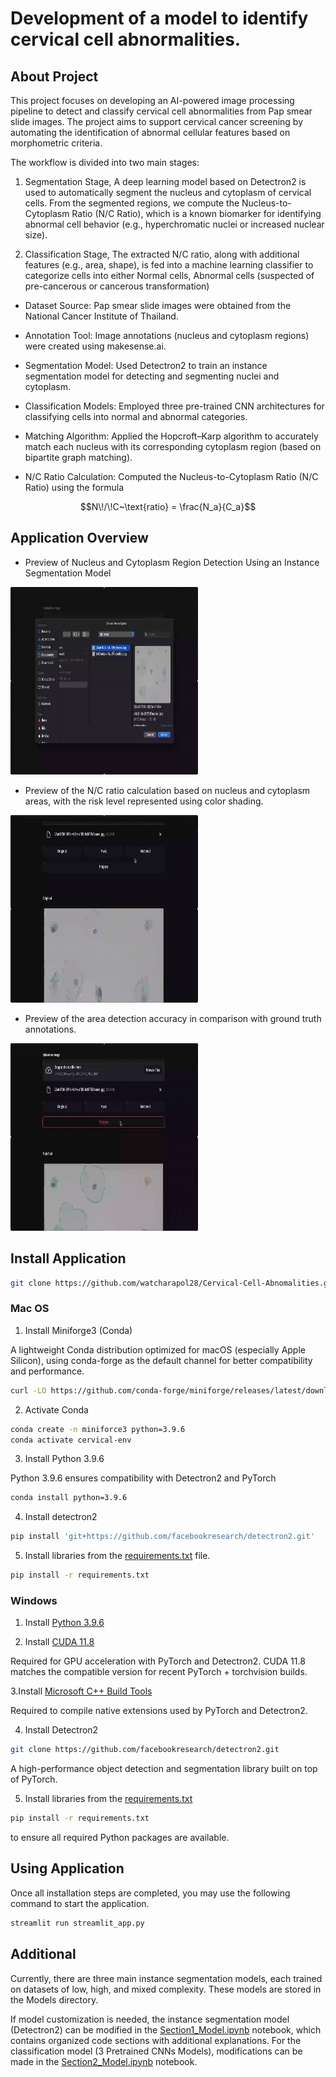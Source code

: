 # Development of a model to identify cervical cell abnormalities.

## About Project

This project focuses on developing an AI-powered image processing pipeline to detect and classify cervical cell abnormalities from Pap smear slide images. The project aims to support cervical cancer screening by automating the identification of abnormal cellular features based on morphometric criteria.

The workflow is divided into two main stages:
    
1. Segmentation Stage,
A deep learning model based on Detectron2 is used to automatically segment the nucleus and cytoplasm of cervical cells. From the segmented regions, we compute the Nucleus-to-Cytoplasm Ratio (N/C Ratio), which is a known biomarker for identifying abnormal cell behavior (e.g., hyperchromatic nuclei or increased nuclear size).
    
2. Classification Stage,
The extracted N/C ratio, along with additional features (e.g., area, shape), is fed into a machine learning classifier to categorize cells into either Normal cells, Abnormal cells (suspected of pre-cancerous or cancerous transformation)

- Dataset Source: Pap smear slide images were obtained from the National Cancer Institute of Thailand.

- Annotation Tool: Image annotations (nucleus and cytoplasm regions) were created using makesense.ai.

- Segmentation Model: Used Detectron2 to train an instance segmentation model for detecting and segmenting nuclei and cytoplasm.

- Classification Models: Employed three pre-trained CNN architectures for classifying cells into normal and abnormal categories.

- Matching Algorithm: Applied the Hopcroft–Karp algorithm to accurately match each nucleus with its corresponding cytoplasm region (based on bipartite graph matching).

- N/C Ratio Calculation: Computed the Nucleus-to-Cytoplasm Ratio (N/C Ratio) using the formula
``` math
N\!/\!C~\text{ratio} = \frac{N_a}{C_a}
```

## Application Overview 

- Preview of Nucleus and Cytoplasm Region Detection Using an Instance Segmentation Model
<img src = "temp/Start application.gif" width="300" height="300" />

- Preview of the N/C ratio calculation based on nucleus and cytoplasm areas, with the risk level represented using color shading.
<img src = "temp/Risk abnormalities.gif" width="300" height="300" />

- Preview of the area detection accuracy in comparison with ground truth annotations.
<img src = "temp/Prepare.gif" width="300" height="300" />

## Install Application
``` bash
git clone https://github.com/watcharapol28/Cervical-Cell-Abnomalities.git
```

### Mac OS
1. Install Miniforge3 (Conda)

A lightweight Conda distribution optimized for macOS (especially Apple Silicon), using conda-forge as the default channel for better compatibility and performance.

``` bash
curl -LO https://github.com/conda-forge/miniforge/releases/latest/download/Miniforge3-MacOSX-arm64.sh
```
2. Activate Conda
``` bash
conda create -n miniforce3 python=3.9.6 
conda activate cervical-env
```

3. Install Python 3.9.6

Python 3.9.6 ensures compatibility with Detectron2 and PyTorch
``` bash
conda install python=3.9.6
```

4. Install detectron2
``` bash
pip install 'git+https://github.com/facebookresearch/detectron2.git'
```

5. Install libraries from the [requirements.txt]() file.
``` bash
pip install -r requirements.txt
```

### Windows
1. Install [Python 3.9.6](https://www.python.org/downloads/release/python-396/)

2. Install [CUDA 11.8](https://developer.nvidia.com/cuda-11-8-0-download-archive?target_os=Windows&target_arch=x86_64&target_version=11&target_type=exe_network)

Required for GPU acceleration with PyTorch and Detectron2. CUDA 11.8 matches the compatible version for recent PyTorch + torchvision builds.

3.Install [Microsoft C++ Build Tools](https://visualstudio.microsoft.com/visual-cpp-build-tools/)

Required to compile native extensions used by PyTorch and Detectron2. 

4. Install Detectron2
``` bash
git clone https://github.com/facebookresearch/detectron2.git
```

A high-performance object detection and segmentation library built on top of PyTorch.


5. Install libraries from the [requirements.txt]()
``` bash
pip install -r requirements.txt 
``` 
to ensure all required Python packages are available.


## Using Application

Once all installation steps are completed, you may use the following command to start the application.
``` bash
streamlit run streamlit_app.py
```

## Additional
Currently, there are three main instance segmentation models, each trained on datasets of low, high, and mixed complexity. These models are stored in the Models directory.

If model customization is needed, the instance segmentation model (Detectron2) can be modified in the [Section1_Model.ipynb]() notebook, which contains organized code sections with additional explanations. For the classification model (3 Pretrained CNNs Models), modifications can be made in the [Section2_Model.ipynb]() notebook.
